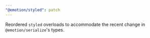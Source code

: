 ```yaml
---
"@emotion/styled": patch
---
```


Reordered `styled` overloads to accommodate the recent change in `@emotion/serialize`'s types.
